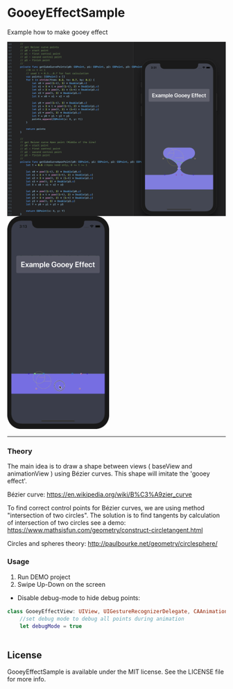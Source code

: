 # GooeyEffectSample
Example how to make gooey effect

<img align="left" width="615" src="/ReadmeSources/1.png" />
<img   width="235" src="/ReadmeSources/Gooey.gif" />
   
      
---
### Theory
The main idea is to draw a shape between views ( baseView and animationView ) using Bézier curves. This shape will imitate the 'gooey effect'.

Bézier curve:
https://en.wikipedia.org/wiki/B%C3%A9zier_curve

To find correct control points for Bézier curves, we are using method "intersection of two circles".
The solution is to find tangents by calculation of intersection of two circles
see a demo: https://www.mathsisfun.com/geometry/construct-circletangent.html
        
Circles and spheres theory:
http://paulbourke.net/geometry/circlesphere/

### Usage

  1. Run DEMO project
  2. Swipe Up-Down on the screen
  
* Disable debug-mode to hide debug points:
``` swift
class GooeyEffectView: UIView, UIGestureRecognizerDelegate, CAAnimationDelegate {
    //set debug mode to debug all points during animation
    let debugMode = true
    
```    

## License

GooeyEffectSample is available under the MIT license. See the LICENSE file for more info.

